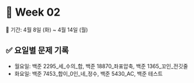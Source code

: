 ﻿# 📘 Week 02

<!-- 기간 시작 -->
📆 기간: 4월 8일 (화) ~ 4월 14일 (월)
<!-- 기간 끝 -->

<!-- 요일별 기록 시작 -->
## ✅ 요일별 문제 기록
- 월요일: 백준 2295_세_수의_합, 백준 18870_좌표압축, 백준 1365_꼬인_전깃줄
- 화요일: 백준 7453_합이_0인_네_정수, 백준 5430_AC, 백준 테스트
<!-- 요일별 기록 끝 -->